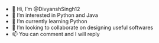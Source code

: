 - 👋 Hi, I’m @DivyanshSingh12
- 👀 I’m interested in Python and Java
- 🌱 I’m currently learning Python
- 💞️ I’m looking to collaborate on designing useful softwares
- 📫 You can comment and I will reply

<!---
DivyanshSingh12/DivyanshSingh12 is a ✨ special ✨ repository because its `README.md` (this file) appears on your GitHub profile.
You can click the Preview link to take a look at your changes.
--->
